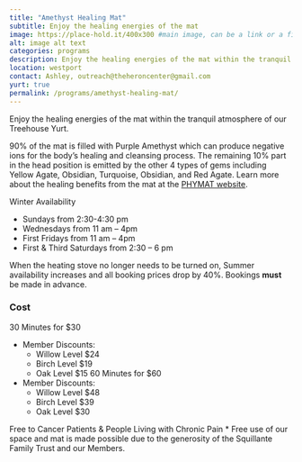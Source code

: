 ```yaml
---
title: "Amethyst Healing Mat"
subtitle: Enjoy the healing energies of the mat
image: https://place-hold.it/400x300 #main image, can be a link or a file in assets/img/portfolio
alt: image alt text
categories: programs
description: Enjoy the healing energies of the mat within the tranquil atmosphere of our Treehouse Yurt.
location: westport
contact: Ashley, outreach@theheroncenter@gmail.com
yurt: true
permalink: /programs/amethyst-healing-mat/
---
```


Enjoy the healing energies of the mat within the tranquil atmosphere of our Treehouse Yurt.

90% of the mat is filled with Purple Amethyst which can produce negative ions for the body’s healing and cleansing process. The remaining 10% part in the head position is emitted by the other 4 types of gems including Yellow Agate, Obsidian, Turquoise, Obsidian, and Red Agate. Learn more about the healing benefits from the mat at the [PHYMAT website](https://www.phymatlife.com/collections/amethyst-heating-pad/products/violet-amethyst-infrared-heating-pad).

Winter Availability
- Sundays from  2:30-4:30 pm
- Wednesdays from  11 am – 4pm
- First Fridays from 11 am – 4pm
- First & Third Saturdays from 2:30 – 6 pm 

When the heating stove no longer needs to be turned on, Summer availability increases and all booking prices drop by 40%. Bookings **must** be made in advance. 

### Cost
30 Minutes for $30 
- Member Discounts:
	- Willow Level $24  
    - Birch Level $19
    - Oak Level $15
60 Minutes for $60
- Member Discounts:
	- Willow Level $48  
    - Birch Level $39
    - Oak Level $30

Free to Cancer Patients & People Living with Chronic Pain * Free use of our space and mat is made possible due to the generosity of the Squillante Family Trust and our Members.
